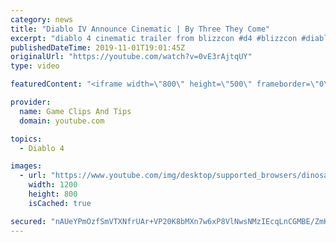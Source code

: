 ```yaml
---
category: news
title: "Diablo IV Announce Cinematic | By Three They Come"
excerpt: "diablo 4 cinematic trailer from blizzcon #d4 #blizzcon #diablo."
publishedDateTime: 2019-11-01T19:01:45Z
originalUrl: "https://youtube.com/watch?v=0vE3rAjtqUY"
type: video

featuredContent: "<iframe width=\"800\" height=\"500\" frameborder=\"0\" src=\"https://www.youtube.com/embed/0vE3rAjtqUY\" allow=\"accelerometer; autoplay; encrypted-media; gyroscope; picture-in-picture\" allowfullscreen></iframe>"

provider:
  name: Game Clips And Tips
  domain: youtube.com

topics:
  - Diablo 4

images:
  - url: "https://www.youtube.com/img/desktop/supported_browsers/dinosaur.png"
    width: 1200
    height: 800
    isCached: true

secured: "nAUeYPmOzfSmVTXNfrUAr+VP20K8bMXn7w6xP8VlNwsNMzIEcqLnCGMBE/ZmKnn3ExzoDUXXEVzuQ7FV4C+bI4lOUOTAD8vxZG+BU1Le0DSWNDifwbpXf0QmQnCq71FJeLrnQw12LJxI7dwMApCHS6XTtbRzfRiYT8G0GNeGICiQGO0O8Gq/2Gf+Eg5QaYdlnudY8zpNJES1xb7DeVIlmK7WGk/R1Odgx9EjCa2hw5Y3JwFhLhJBnIXRqBsVuaVCzdIYDbg8pd36wiWxJnPTKok/nZJKQfv8EhDxMhvn/4tT9ava8WZ8W5BEDIOkZfi5HpuhPMKCkgiQ/Ep6VtCIvEfAwvjjO2/Tuwd3NtURHtNxJCNW+J0d6q32BsNuWVEFLaVN97pfmFfGMsATk6oHeg==;h+sPqGzaift+G2TvR1f4Vw=="
---
```


